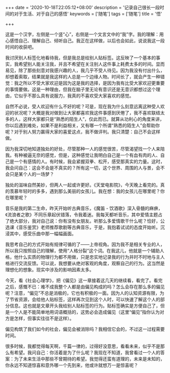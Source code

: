 +++
date = '2020-10-18T22:05:12+08:00'
description = '记录自己很长一段时间的对于生活、对于自己的感悟'
keywords = ['随笔']
tags = ['随笔']
title = '悟'

+++

这是一个汉字，左侧是一个竖“心”，右侧是一个文言文中的“我”字。我的理解：用心感悟自己、理解自己、倾听自己。我正在这样做，以后也会如此，说说我这一段时间的收获吧。

我讨厌别人标签化地看待我，但是我总是给别人贴标签。这反映了一个基本的事实，我希望别人能关注我，并且不希望在关注别人这件事上耗费太多的时间。显而易见，除了那些刻意对我感兴趣的人，我几乎不受人待见。因为我没有付出什么，却想着索取，结果就是我这样的人总是一个边缘人物。时间长了，就会产生一种错觉：我之所以不受大家欢迎是因为这是我的选择，是因为我有比受大家欢迎更重要的事情要做。这是一种理由，但我在脑子里无论有意识还是无意识都想过这个理由，它似乎不那么具有说服力，我真的不喜欢受大家喜欢的感觉。

自然不必说，受人欢迎有什么不好的呢？可是，现在我为什么刻意远离这种受人欢迎的状况呢？大概是我对做到让大家都喜欢我这件事感到厌倦了，我不喜欢联结太多的人，这样大家都只是“熟悉的陌生人”，仅此而已。就算从功利心的角度来讲，你以后遇到难处，如果不是利益相关，又有哪一个所谓“熟悉的陌生人”会帮助你呢？对于别人努力赢得大家的喜爱这点，我不做评判。我只清楚：自己不会这样做。

因为我深切地知道独处的好处，尽管那种一人的感觉很苦，尽管渴望找一个人来陪我。有种被逼无奈的感觉，但是，这种感觉让我明白自己是一个有血有肉的人、自己是一个有感情的人。有时候，我会紧握双拳、松开，感受那真实的力量。这时，我会问自己：这会不会是不真实的？所有这一切，这个世界、周围的人与景，会不会只是某个人的一场梦？

独处的滋味自然美妙，但两人一起或许更好。《天堂电影院》，今天晚上看完的。真的羡慕年轻时的多多，遇到那么美丽的女孩儿。我在想：我的女孩儿在哪里呢？你在哪里呢？

音乐是我的第二生命，昨天开始听古典音乐，《魔笛 - 饮酒歌》深入骨髓的麻痹，《流浪者之歌》不同乐章起伏错落，令我着迷。我每天都听音乐，其中爱情主题占了绝大部分，我对自己说：你有没有女朋友。听那么多爱情歌干什么呢？恰好，公选课《音乐鉴赏》老师推荐歌剧等古典音乐，于是，我抱着试试的态度开始听。沉浸其中，感受乐曲中那一幅幅画面。

我思考自己的方式开始有规律可循的了——上帝视角。因为我不是相关专业的人，所以我只按照自己的理解，使用“人格分裂”这个词。在我这儿，他就是一个辅助人格，他什么实质的物理行为都不用做，只是忠实地记录我的行为并时不时地与主人格进行交流反馈。可以说，我想要从绝对客观的角度，观察自己的行为。这当然是理想化的想象。现实中涉及的影响因素太多。

今天，看《社会心理学》，把《偏见》这一章接着这几天的继续看，看完了。看完之后，感慨不已：难不成我整个人都是由偏见构成的吗？怎么会存在那么多的偏见呢？注意，“偏见”不总是消极的，它也有积极的一面。因为人的认知资源有限，为了节省资源，会给他人贴标签，这样再次见到这个人时，可以快速了解这个人的部分信息。这也就是文章开头我给别人贴标签的行为。贴标签确实是方便自己了，但是一个人是不能简单地用词语概括的，这势必会造成偏见（这里“偏见”指你认为对方是怎样，但事实往往不是这样）。

偏见构筑了我们如今的社会，偏见会被消除吗？我相信它会的，不过这一过程需要时间。

很多时候，我都觉得每天啊，千篇一律的，过得好没意思，看看未来，似乎不是那么有希望。我问自己：你活着是为了什么呢？我现在不知道，我曾看过一个人的答案：为了未来生活中那些不曾期待的希望。我觉得还蛮有道理的，未来是未知的，你永远不知道惊喜和意外哪一个先到来，他或许就想万一是惊喜呢？
